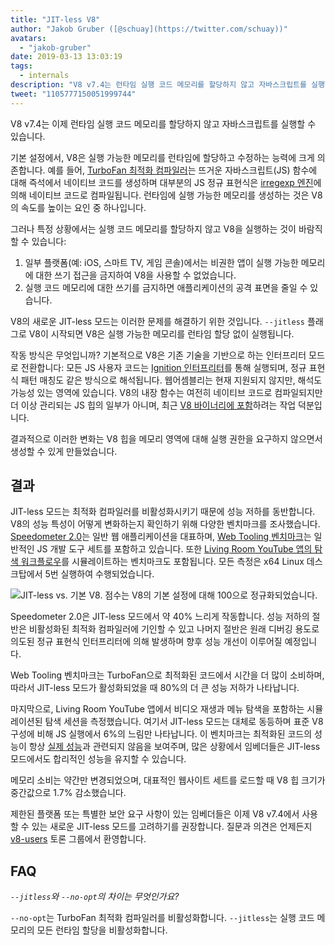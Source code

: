 ```yaml
---
title: "JIT-less V8"
author: "Jakob Gruber ([@schuay](https://twitter.com/schuay))"
avatars:
  - "jakob-gruber"
date: 2019-03-13 13:03:19
tags:
  - internals
description: "V8 v7.4는 런타임 실행 코드 메모리를 할당하지 않고 자바스크립트를 실행합니다."
tweet: "1105777150051999744"
---
```

V8 v7.4는 이제 런타임 실행 코드 메모리를 할당하지 않고 자바스크립트를 실행할 수 있습니다.

기본 설정에서, V8은 실행 가능한 메모리를 런타임에 할당하고 수정하는 능력에 크게 의존합니다. 예를 들어, [TurboFan 최적화 컴파일러](/blog/turbofan-jit)는 뜨거운 자바스크립트(JS) 함수에 대해 즉석에서 네이티브 코드를 생성하며 대부분의 JS 정규 표현식은 [irregexp 엔진](https://blog.chromium.org/2009/02/irregexp-google-chromes-new-regexp.html)에 의해 네이티브 코드로 컴파일됩니다. 런타임에 실행 가능한 메모리를 생성하는 것은 V8의 속도를 높이는 요인 중 하나입니다.

<!--truncate-->
그러나 특정 상황에서는 실행 코드 메모리를 할당하지 않고 V8을 실행하는 것이 바람직할 수 있습니다:

1. 일부 플랫폼(예: iOS, 스마트 TV, 게임 콘솔)에서는 비권한 앱이 실행 가능한 메모리에 대한 쓰기 접근을 금지하여 V8을 사용할 수 없었습니다.
1. 실행 코드 메모리에 대한 쓰기를 금지하면 애플리케이션의 공격 표면을 줄일 수 있습니다.

V8의 새로운 JIT-less 모드는 이러한 문제를 해결하기 위한 것입니다. `--jitless` 플래그로 V8이 시작되면 V8은 실행 가능한 메모리를 런타임 할당 없이 실행됩니다.

작동 방식은 무엇입니까? 기본적으로 V8은 기존 기술을 기반으로 하는 인터프리터 모드로 전환합니다: 모든 JS 사용자 코드는 [Ignition 인터프리터](/blog/ignition-interpreter)를 통해 실행되며, 정규 표현식 패턴 매칭도 같은 방식으로 해석됩니다. 웹어셈블리는 현재 지원되지 않지만, 해석도 가능성 있는 영역에 있습니다. V8의 내장 함수는 여전히 네이티브 코드로 컴파일되지만 더 이상 관리되는 JS 힙의 일부가 아니며, 최근 [V8 바이너리에 포함](/blog/embedded-builtins)하려는 작업 덕분입니다.

결과적으로 이러한 변화는 V8 힙을 메모리 영역에 대해 실행 권한을 요구하지 않으면서 생성할 수 있게 만들었습니다.

## 결과

JIT-less 모드는 최적화 컴파일러를 비활성화시키기 때문에 성능 저하를 동반합니다. V8의 성능 특성이 어떻게 변화하는지 확인하기 위해 다양한 벤치마크를 조사했습니다. [Speedometer 2.0](/blog/speedometer-2)는 일반 웹 애플리케이션을 대표하며, [Web Tooling 벤치마크](/blog/web-tooling-benchmark)는 일반적인 JS 개발 도구 세트를 포함하고 있습니다. 또한 [Living Room YouTube 앱의 탐색 워크플로우](https://chromeperf.appspot.com/report?sid=518c637ffa0961f965afe51d06979375467b12b87e72061598763e5a36876306)를 시뮬레이트하는 벤치마크도 포함됩니다. 모든 측정은 x64 Linux 데스크탑에서 5번 실행하여 수행되었습니다.

![JIT-less vs. 기본 V8. 점수는 V8의 기본 설정에 대해 100으로 정규화되었습니다.](/_img/jitless/benchmarks.svg)

Speedometer 2.0은 JIT-less 모드에서 약 40% 느리게 작동합니다. 성능 저하의 절반은 비활성화된 최적화 컴파일러에 기인할 수 있고 나머지 절반은 원래 디버깅 용도로 의도된 정규 표현식 인터프리터에 의해 발생하며 향후 성능 개선이 이루어질 예정입니다.

Web Tooling 벤치마크는 TurboFan으로 최적화된 코드에서 시간을 더 많이 소비하며, 따라서 JIT-less 모드가 활성화되었을 때 80%의 더 큰 성능 저하가 나타납니다.

마지막으로, Living Room YouTube 앱에서 비디오 재생과 메뉴 탐색을 포함하는 시뮬레이션된 탐색 세션을 측정했습니다. 여기서 JIT-less 모드는 대체로 동등하며 표준 V8 구성에 비해 JS 실행에서 6%의 느림만 나타납니다. 이 벤치마크는 최적화된 코드의 성능이 항상 [실제 성능](/blog/real-world-performance)과 관련되지 않음을 보여주며, 많은 상황에서 임베더들은 JIT-less 모드에서도 합리적인 성능을 유지할 수 있습니다.

메모리 소비는 약간만 변경되었으며, 대표적인 웹사이트 세트를 로드할 때 V8 힙 크기가 중간값으로 1.7% 감소했습니다.

제한된 플랫폼 또는 특별한 보안 요구 사항이 있는 임베더들은 이제 V8 v7.4에서 사용할 수 있는 새로운 JIT-less 모드를 고려하기를 권장합니다. 질문과 의견은 언제든지 [v8-users](https://groups.google.com/forum/#!forum/v8-users) 토론 그룹에서 환영합니다.

## FAQ

*`--jitless`와 `--no-opt`의 차이는 무엇인가요?*

`--no-opt`는 TurboFan 최적화 컴파일러를 비활성화합니다. `--jitless`는 실행 코드 메모리의 모든 런타임 할당을 비활성화합니다.
